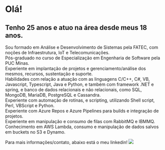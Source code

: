 # Olá! 


##  Tenho 25 anos e atuo na área desde meus 18 anos.

Sou formado em Análise e Desenvolvimento de Sistemas pela FATEC, com noções de Infraestrutura, IoT e Telecomunicações.  
Pós-graduado no curso de Especialização em Engenharia de Software pela PUC Minas.  
Experiente em implantação de projetos e gerenciamento/análise dos mesmos, recursos, sustentação e suporte.  
Habilidades com relação a atuação com as linguagens C/C++, C#, VB, Javascript, Typescript, Java e Python, e também com framework .NET e spring, e banco de dados relacionais e não relacionais, como SQL, MongoDB, MariaDB, PostgreSQL e Cassandra.  
Experiente com automação de rotinas, e scripting, utilizando Shell script, Perl, VBScript e Python.  
Experiente com Azure Repos e Azure Pipelines para builds e integração de projetos.   
Experiente em manipulação e consumo de filas com RabbitMQ e IBMMQ.  
Conhecimento em AWS Lambda, consumo e manipulação de dados salvos em buckets no S3 e Dynamo.  

Para mais informações/contato, abaixo está o meu linkedin!
[<img  src="https://img.shields.io/badge/linkedin-%230077B5.svg?&style=for-the-badge&logo=linkedin&logoColor=white" />](https://www.linkedin.com/in/matheus-pires-b90247149/)

<!---
MattLPires/MattLPires is a ✨ special ✨ repository because its `README.md` (this file) appears on your GitHub profile.
You can click the Preview link to take a look at your changes.
--->
